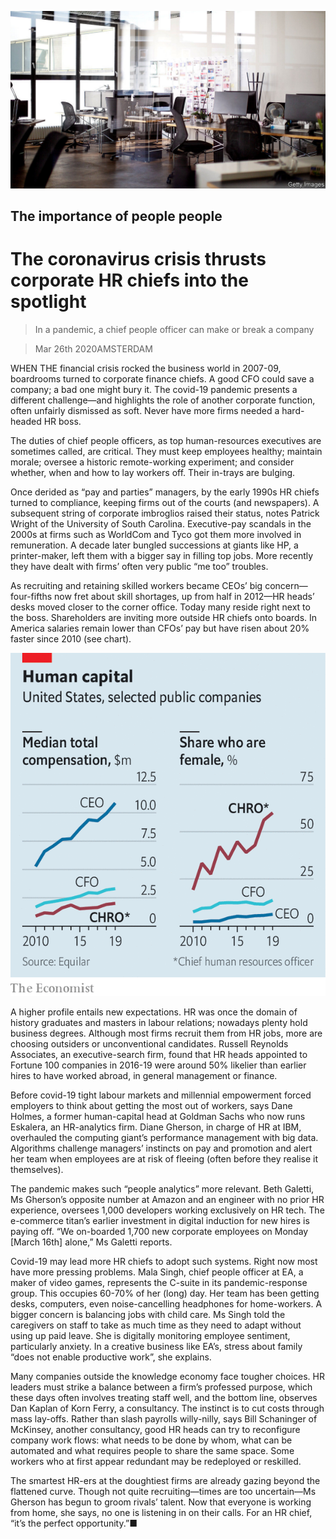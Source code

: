 ![](./images/20200328_WBP501_0.jpg)

## The importance of people people

# The coronavirus crisis thrusts corporate HR chiefs into the spotlight

> In a pandemic, a chief people officer can make or break a company

> Mar 26th 2020AMSTERDAM

WHEN THE financial crisis rocked the business world in 2007-09, boardrooms turned to corporate finance chiefs. A good CFO could save a company; a bad one might bury it. The covid-19 pandemic presents a different challenge—and highlights the role of another corporate function, often unfairly dismissed as soft. Never have more firms needed a hard-headed HR boss.

The duties of chief people officers, as top human-resources executives are sometimes called, are critical. They must keep employees healthy; maintain morale; oversee a historic remote-working experiment; and consider whether, when and how to lay workers off. Their in-trays are bulging.

Once derided as “pay and parties” managers, by the early 1990s HR chiefs turned to compliance, keeping firms out of the courts (and newspapers). A subsequent string of corporate imbroglios raised their status, notes Patrick Wright of the University of South Carolina. Executive-pay scandals in the 2000s at firms such as WorldCom and Tyco got them more involved in remuneration. A decade later bungled successions at giants like HP, a printer-maker, left them with a bigger say in filling top jobs. More recently they have dealt with firms’ often very public “me too” troubles.

As recruiting and retaining skilled workers became CEOs’ big concern—four-fifths now fret about skill shortages, up from half in 2012—HR heads’ desks moved closer to the corner office. Today many reside right next to the boss. Shareholders are inviting more outside HR chiefs onto boards. In America salaries remain lower than CFOs’ pay but have risen about 20% faster since 2010 (see chart).

![](./images/20200328_WBC877.png)

A higher profile entails new expectations. HR was once the domain of history graduates and masters in labour relations; nowadays plenty hold business degrees. Although most firms recruit them from HR jobs, more are choosing outsiders or unconventional candidates. Russell Reynolds Associates, an executive-search firm, found that HR heads appointed to Fortune 100 companies in 2016-19 were around 50% likelier than earlier hires to have worked abroad, in general management or finance.

Before covid-19 tight labour markets and millennial empowerment forced employers to think about getting the most out of workers, says Dane Holmes, a former human-capital head at Goldman Sachs who now runs Eskalera, an HR-analytics firm. Diane Gherson, in charge of HR at IBM, overhauled the computing giant’s performance management with big data. Algorithms challenge managers’ instincts on pay and promotion and alert her team when employees are at risk of fleeing (often before they realise it themselves).

The pandemic makes such “people analytics” more relevant. Beth Galetti, Ms Gherson’s opposite number at Amazon and an engineer with no prior HR experience, oversees 1,000 developers working exclusively on HR tech. The e-commerce titan’s earlier investment in digital induction for new hires is paying off. “We on-boarded 1,700 new corporate employees on Monday [March 16th] alone,” Ms Galetti reports.

Covid-19 may lead more HR chiefs to adopt such systems. Right now most have more pressing problems. Mala Singh, chief people officer at EA, a maker of video games, represents the C-suite in its pandemic-response group. This occupies 60-70% of her (long) day. Her team has been getting desks, computers, even noise-cancelling headphones for home-workers. A bigger concern is balancing jobs with child care. Ms Singh told the caregivers on staff to take as much time as they need to adapt without using up paid leave. She is digitally monitoring employee sentiment, particularly anxiety. In a creative business like EA’s, stress about family “does not enable productive work”, she explains.

Many companies outside the knowledge economy face tougher choices. HR leaders must strike a balance between a firm’s professed purpose, which these days often involves treating staff well, and the bottom line, observes Dan Kaplan of Korn Ferry, a consultancy. The instinct is to cut costs through mass lay-offs. Rather than slash payrolls willy-nilly, says Bill Schaninger of McKinsey, another consultancy, good HR heads can try to reconfigure company work flows: what needs to be done by whom, what can be automated and what requires people to share the same space. Some workers who at first appear redundant may be redeployed or reskilled.

The smartest HR-ers at the doughtiest firms are already gazing beyond the flattened curve. Though not quite recruiting—times are too uncertain—Ms Gherson has begun to groom rivals’ talent. Now that everyone is working from home, she says, no one is listening in on their calls. For an HR chief, “it’s the perfect opportunity.”■